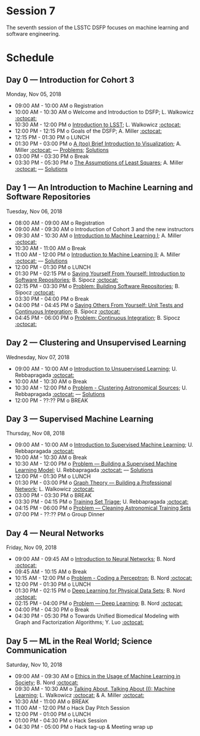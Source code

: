 # Session 7

The seventh session of the LSSTC DSFP focuses on machine learning and software engineering.

# Schedule

## Day 0 — Introduction for Cohort 3

Monday, Nov 05, 2018

 * 09:00 AM - 10:00 AM  o  Registration
 * 10:00 AM - 10:30 AM  o  Welcome and Introduction to DSFP; L. Walkowicz [:octocat:](https://github.com/lmwalkowicz)
 * 10:30 AM - 12:00 PM  o  [Introduction to LSST](https://github.com/LSSTC-DSFP/LSSTC-DSFP-Sessions/blob/master/Session7/Day0/LSST_Overview.pdf); L. Walkowicz [:octocat:](https://github.com/lmwalkowicz)
 * 12:00 PM - 12:15 PM  o  Goals of the DSFP; A. Miller [:octocat:](https://github.com/adamamiller)
 * 12:15 PM - 01:30 PM  o  LUNCH
 * 01:30 PM - 03:00 PM  o  [A (too) Brief Introduction to Visualization](https://github.com/LSSTC-DSFP/LSSTC-DSFP-Sessions/blob/master/Session7/Day0/2018_11_DSFP_BriefViz.pdf); A. Miller [:octocat:](https://github.com/adamamiller) –– [Problems](https://github.com/LSSTC-DSFP/LSSTC-DSFP-Sessions/blob/master/Session7/Day0/TooBriefVisualization.ipynb); [Solutions](https://github.com/LSSTC-DSFP/LSSTC-DSFP-Sessions/blob/master/Session7/Day0/TooBriefVizSolutions.ipynb)
 * 03:00 PM - 03:30 PM  o  Break
 * 03:30 PM - 05:30 PM  o  [The Assumptions of Least Squares](https://github.com/LSSTC-DSFP/LSSTC-DSFP-Sessions/blob/master/Session7/Day0/LeastSquaresAssumptions.ipynb); A. Miller [:octocat:](https://github.com/adamamiller) –– [Solutions](https://github.com/LSSTC-DSFP/LSSTC-DSFP-Sessions/blob/master/Session7/Day0/LeastSquaresAssumptionsSolutions.ipynb)

## Day 1 — An Introduction to Machine Learning and Software Repositories

Tuesday, Nov 06, 2018

 * 08:00 AM - 09:00 AM  o  Registration
 * 09:00 AM - 09:30 AM  o  Introduction of Cohort 3 and the new instructors
 * 09:30 AM - 10:30 AM  o  [Introduction to Machine Learning I](https://github.com/LSSTC-DSFP/LSSTC-DSFP-Sessions/blob/master/Session7/Day1/BriefIntroToMachineLearning.ipynb); A. Miller [:octocat:](https://github.com/adamamiller)
 * 10:30 AM - 11:00 AM  o  Break
 * 11:00 AM - 12:00 PM  o  [Introduction to Machine Learning II](https://github.com/LSSTC-DSFP/LSSTC-DSFP-Sessions/blob/master/Session7/Day1/MachLearnAstroData.ipynb); A. Miller [:octocat:](https://github.com/adamamiller) –– [Solutions](https://github.com/LSSTC-DSFP/LSSTC-DSFP-Sessions/blob/master/Session7/Day1/MachLearnAstroDataSolutions.ipynb)
 * 12:00 PM - 01:30 PM  o  LUNCH
 * 01:30 PM - 02:15 PM  o  [Saving Yourself From Yourself: Introduction to Software Repositories](https://github.com/LSSTC-DSFP/LSSTC-DSFP-Sessions/blob/master/Session7/Day1/lsstc_software_repos.pdf); B. Sipocz [:octocat:](https://github.com/bsipocz)
 * 02:15 PM - 03:30 PM  o  [Problem: Building Software Repositories](https://github.com/LSSTC-DSFP/LSSTC-DSFP-Sessions/blob/master/Session7/Day1/Code%20repositories.ipynb); B. Sipocz [:octocat:](https://github.com/bsipocz)
 * 03:30 PM - 04:00 PM  o  Break
 * 04:00 PM - 04:45 PM  o  [Saving Others From Yourself: Unit Tests and Continuous Integration](https://github.com/LSSTC-DSFP/LSSTC-DSFP-Sessions/blob/master/Session7/Day1/lsstc_testing.pdf); B. Sipocz [:octocat:](https://github.com/bsipocz)
 * 04:45 PM - 06:00 PM  o  [Problem: Continuous Integration](https://github.com/LSSTC-DSFP/LSSTC-DSFP-Sessions/blob/master/Session7/Day1/Code%20testing%20and%20CI.ipynb); B. Sipocz [:octocat:](https://github.com/bsipocz)

## Day 2 — Clustering and Unsupervised Learning

Wednesday, Nov 07, 2018

 * 09:00 AM - 10:00 AM  o [Introduction to Unsupervised Learning](https://github.com/LSSTC-DSFP/LSSTC-DSFP-Sessions/blob/master/Session7/Day2/UnsupervisedLearning-20181107-Rebbapragada.pdf); U. Rebbapragada [:octocat:](https://github.com/urebbapr)
 * 10:00 AM - 10:30 AM  o  Break
 * 10:30 AM - 12:00 PM  o  [Problem - Clustering Astronomical Sources](https://github.com/LSSTC-DSFP/LSSTC-DSFP-Sessions/blob/master/Session7/Day2/Clustering-Astronomical-Sources.ipynb); U. Rebbapragada [:octocat:](https://github.com/urebbapr) –– [Solutions](https://github.com/LSSTC-DSFP/LSSTC-DSFP-Sessions/blob/master/Session7/Day2/Clustering-Astronomical-Sources-AnswerKey.ipynb)
 * 12:00 PM - ??:?? PM  o  BREAK

## Day 3 — Supervised Machine Learning

Thursday, Nov 08, 2018

 * 09:00 AM - 10:00 AM  o [Introduction to Supervised Machine Learning](https://github.com/LSSTC-DSFP/LSSTC-DSFP-Sessions/blob/master/Session7/Day3/SupervisedLearning-20181108-Rebbapragada.pdf); U. Rebbapragada [:octocat:](https://github.com/urebbapr)
 * 10:00 AM - 10:30 AM  o  Break
 * 10:30 AM - 12:00 PM  o  [Problem –– Building a Supervised Machine Learning Model](https://github.com/LSSTC-DSFP/LSSTC-DSFP-Sessions/blob/master/Session7/Day3/Building-A-Supervised-Machine-Learning-Model.ipynb); U. Rebbapragada [:octocat:](https://github.com/urebbapr) –– [Solutions](https://github.com/LSSTC-DSFP/LSSTC-DSFP-Sessions/blob/master/Session7/Day3/Building-A-Supervised-Machine-Learning-Model-Answer-Key.ipynb)
 * 12:00 PM - 01:30 PM  o  LUNCH
 * 01:30 PM - 03:00 PM  o  [Graph Theory –– Building a Professional Network](https://github.com/LSSTC-DSFP/LSSTC-DSFP-Sessions/blob/master/Session7/Day3/GraphTheoryProfessionalNetwork.pdf); L. Walkowicz [:octocat:](https://github.com/lmwalkowicz)
 * 03:00 PM - 03:30 PM  o  BREAK
 * 03:30 PM - 04:15 PM  o  [Training Set Triage](https://github.com/LSSTC-DSFP/LSSTC-DSFP-Sessions/blob/master/Session7/Day3/TrainingSetTriage-20181108-Rebbapragada.pdf); U. Rebbapragada [:octocat:](https://github.com/urebbapr)
 * 04:15 PM - 06:00 PM  o  [Problem –– Cleaning Astronomical Training Sets](https://github.com/LSSTC-DSFP/LSSTC-DSFP-Sessions/blob/master/Session7/Day3/Cleaning-Astronomical-Datasets.ipynb)
 * 07:00 PM - ??:?? PM  o  Group Dinner
 
## Day 4 — Neural Networks

Friday, Nov 09, 2018

 * 09:00 AM - 09:45 AM  o  [Introduction to Neural Networks](https://github.com/LSSTC-DSFP/LSSTC-DSFP-Sessions/blob/master/Session7/Day4/Intro_to_NNs_Nord.pdf); B. Nord [:octocat:](https://github.com/bnord)
 * 09:45 AM - 10:15 AM  o  Break
 * 10:15 AM - 12:00 PM  o  [Problem - Coding a Perceptron](https://github.com/LSSTC-DSFP/LSSTC-DSFP-Sessions/blob/master/Session7/Day4/LetsGetNetworking.ipynb); B. Nord [:octocat:](https://github.com/bnord)
 * 12:00 PM - 01:30 PM  o  LUNCH
 * 01:30 PM - 02:15 PM  o  [Deep Learning for Physical Data Sets](https://github.com/LSSTC-DSFP/LSSTC-DSFP-Sessions/blob/master/Session7/Day4/Intro_to_Deep_Learning_Nord.pdf); B. Nord [:octocat:](https://github.com/bnord)
 * 02:15 PM - 04:00 PM  o  [Problem –– Deep Learning](https://github.com/LSSTC-DSFP/LSSTC-DSFP-Sessions/blob/master/Session7/Day4/LetsHaveAConvo.ipynb); B. Nord [:octocat:](https://github.com/bnord)
 * 04:00 PM - 04:30 PM  o  Break
 * 04:30 PM - 05:30 PM  o  Towards Unified Biomedical Modeling with Graph and Factorization Algorithms; Y. Luo [:octocat:](https://github.com/yuanluo)

## Day 5 — ML in the Real World; Science Communication

Saturday, Nov 10, 2018

 * 09:00 AM - 09:30 AM  o  [Ethics in the Usage of Machine Learning in Society](https://github.com/LSSTC-DSFP/LSSTC-DSFP-Sessions/blob/master/Session7/Day5/ML_in_Society_Nord.pdf); B. Nord [:octocat:](https://github.com/bnord)
 * 09:30 AM - 10:30 AM  o  [Talking About, Talking About (I): Machine Learning](https://github.com/LSSTC-DSFP/LSSTC-DSFP-Sessions/blob/master/Session7/Day5/TalkingAboutTalkingAbout.ipynb); L. Walkowicz [:octocat:](https://github.com/lmwalkowicz) & A. Miller [:octocat:](https://github.com/adamamiller)
 * 10:30 AM - 11:00 AM  o  BREAK
 * 11:00 AM - 12:00 PM  o  Hack Day Pitch Session
 * 12:00 PM - 01:00 PM  o  LUNCH
 * 01:00 PM - 04:30 PM  o  Hack Session
 * 04:30 PM - 05:00 PM  o  Hack tag-up & Meeting wrap up

